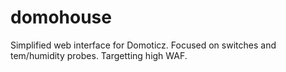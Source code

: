 domohouse
=========

Simplified web interface for Domoticz. Focused on switches and tem/humidity probes. Targetting high WAF. 
